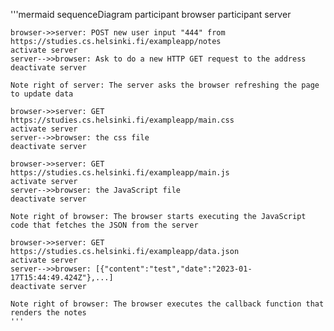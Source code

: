 '''mermaid
sequenceDiagram
    participant browser
    participant server
    
    browser->>server: POST new user input "444" from https://studies.cs.helsinki.fi/exampleapp/notes
    activate server
    server-->>browser: Ask to do a new HTTP GET request to the address
    deactivate server
    
    Note right of server: The server asks the browser refreshing the page to update data

    browser->>server: GET https://studies.cs.helsinki.fi/exampleapp/main.css
    activate server
    server-->>browser: the css file
    deactivate server
    
    browser->>server: GET https://studies.cs.helsinki.fi/exampleapp/main.js
    activate server
    server-->>browser: the JavaScript file
    deactivate server
    
    Note right of browser: The browser starts executing the JavaScript code that fetches the JSON from the server
    
    browser->>server: GET https://studies.cs.helsinki.fi/exampleapp/data.json
    activate server
    server-->>browser: [{"content":"test","date":"2023-01-17T15:44:49.424Z"},...]
    deactivate server    

    Note right of browser: The browser executes the callback function that renders the notes
    '''
